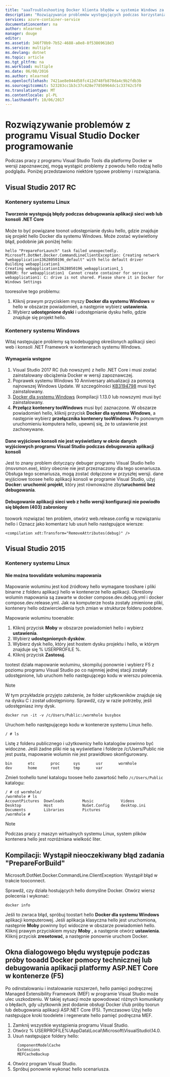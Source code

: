```yaml
---
title: "aaaTroubleshooting Docker klienta błędów w systemie Windows za pomocą programu Visual Studio | Dokumentacja firmy Microsoft"
description: "Rozwiązywanie problemów występujących podczas korzystania z programu Visual Studio toocreate i wdrażanie tooDocker aplikacji sieci web w systemie Windows za pomocą programu Visual Studio."
services: azure-container-service
documentationcenter: na
author: mlearned
manager: douge
editor: 
ms.assetid: 346f70b9-7b52-4688-a8e8-8f53869618d3
ms.service: multiple
ms.devlang: dotnet
ms.topic: article
ms.tgt_pltfrm: na
ms.workload: multiple
ms.date: 06/08/2016
ms.author: mlearned
ms.openlocfilehash: 7421ae8e044d58fc412d748fb870da4c9b2fdb3b
ms.sourcegitcommit: 523283cc1b3c37c428e77850964dc1c33742c5f0
ms.translationtype: MT
ms.contentlocale: pl-PL
ms.lasthandoff: 10/06/2017
---
```

# <a name="troubleshoot-visual-studio-docker-development"></a>Rozwiązywanie problemów z programu Visual Studio Docker programowanie

Podczas pracy z programu Visual Studio Tools dla platformy Docker w wersji zapoznawczej, mogą wystąpić problemy z powodu hello rodzaj hello podglądu.
Poniżej przedstawiono niektóre typowe problemy i rozwiązania.  

## <a name="visual-studio-2017-rc"></a>Visual Studio 2017 RC

### <a name="linux-containers"></a>**Kontenery systemu Linux**

####  <a name="build-errors-occur-when-debugging-a-net-core-web-or-console-application"></a>Tworzenie występują błędy podczas debugowania aplikacji sieci web lub konsoli .NET Core  

Może to być powiązane toonot udostępnianie dysku hello, gdzie znajduje się projekt hello Docker dla systemu Windows.  Może zostać wyświetlony błąd, podobnie jak poniżej hello:

```
hello "PrepareForLaunch" task failed unexpectedly.
Microsoft.DotNet.Docker.CommandLineClientException: Creating network "webapplication13628050196_default" with hello default driver
Building webapplication1
Creating webapplication13628050196_webapplication1_1
ERROR: for webapplication1  Cannot create container for service webapplication1: C: drive is not shared. Please share it in Docker for Windows Settings
```
tooresolve tego problemu:

1. Kliknij prawym przyciskiem myszy **Docker dla systemu Windows** w hello w obszarze powiadomień, a następnie wybierz **ustawienia**.  
2. Wybierz **udostępnione dyski** i udostępnianie dysku hello, gdzie znajduje się projekt hello.

### <a name="windows-containers"></a>**Kontenery systemu Windows**

Witaj następujące problemy są toodebugging określonych aplikacji sieci web i konsoli .NET Framework w kontenerach systemu Windows.

#### <a name="prerequisites"></a>Wymagania wstępne

1. Visual Studio 2017 RC (lub nowszym) z hello .NET Core i musi zostać zainstalowany obciążenia Docker w wersji zapoznawczej.
2. Poprawek systemu Windows 10 Anniversary aktualizacji za pomocą najnowszej Windows Update. W szczególności [KB3194798](https://support.microsoft.com/en-us/help/3194798/cumulative-update-for-windows-10-version-1607-and-windows-server-2016-october-11,-2016) musi być zainstalowany. 
3. [Docker dla systemu Windows](https://docs.docker.com/docker-for-windows/) (kompilacji 1.13.0 lub nowszym) musi być zainstalowany.
4. **Przełącz kontenery tooWindows** musi być zaznaczone. W obszarze powiadomień hello, kliknij przycisk **Docker dla systemu Windows**, a następnie wybierz **przełącznika kontenery tooWindows**. Po ponownym uruchomieniu komputera hello, upewnij się, że to ustawienie jest zachowywane.

#### <a name="console-output-does-not-appear-in-visual-studios-output-window-while-debugging-a-console-application"></a>Dane wyjściowe konsoli nie jest wyświetlany w oknie danych wyjściowych programu Visual Studio podczas debugowania aplikacji konsoli

Jest to znany problem dotyczący debuger programu Visual Studio hello (msvsmon.exe), który obecnie nie jest przeznaczony dla tego scenariusza. Obsługa tego scenariusza, mogą zostać dołączone w przyszłej wersji. dane wyjściowe toosee hello aplikacji konsoli w programie Visual Studio, użyj **Docker: uruchomić projekt**, który jest równoważne zbyt**uruchomić bez debugowania**.

#### <a name="debugging-web-applications-with-hello-release-configuration-fails-with-403-forbidden-error"></a>Debugowanie aplikacji sieci web z hello wersji konfiguracji nie powiodło się błędem (403) zabroniony

toowork rozwiązać ten problem, otwórz web.release.config w rozwiązaniu hello i Oznacz jako komentarz lub usuń hello następujące wiersze:

```
<compilation xdt:Transform="RemoveAttributes(debug)" />
```

## <a name="visual-studio-2015"></a>Visual Studio 2015

### <a name="linux-containers"></a>**Kontenery systemu Linux**

#### <a name="unable-toovalidate-volume-mapping"></a>Nie można toovalidate woluminu mapowania
Mapowanie woluminu jest kod źródłowy hello wymagane tooshare i pliki binarne z folderu aplikacji hello w kontenerze hello aplikacji.  Określony wolumin mapowania są zawarte w docker compose.dev.debug.yml i docker compose.dev.release.yml. Jak na komputerze hosta zostały zmienione pliki, kontenery hello odzwierciedlenia tych zmian w strukturze folderu podobne.

Mapowanie woluminu tooenable:

1. Kliknij przycisk **Moby** w obszarze powiadomień hello i wybierz **ustawienia**.
2. Wybierz **udostępnionych dysków**.
3. Wybierz dysk hello, który jest hostem dysku projektu i hello, w którym znajduje się % USERPROFILE %.
4. Kliknij przycisk **Zastosuj**.

tootest działa mapowanie woluminu, skompiluj ponownie i wybierz F5 z poziomu programu Visual Studio po co najmniej jednej stacji zostały udostępnione, lub uruchom hello następującego kodu w wierszu polecenia.

> [!NOTE]
> W tym przykładzie przyjęto założenie, że folder użytkowników znajduje się na dysku C i został udostępniony.
> Sprawdź, czy w razie potrzeby, jeśli udostępniasz inny dysk.

```
docker run -it -v /c/Users/Public:/wormhole busybox
```

Uruchom hello następującego kodu w kontenerze systemu Linux hello.

```
/ # ls
```

Listę z folderu publicznego i użytkownicy hello katalogów powinno być widoczne. Jeśli żadne pliki nie są wyświetlane i folderze /c/Users/Public nie jest pusta, mapowanie wolumin nie jest prawidłowo skonfigurowany.

```
bin       etc       proc      sys       usr       wormhole
dev       home      root      tmp       var
```

Zmień toohello tunel katalogu toosee hello zawartość hello `/c/Users/Public` katalogu:

```
/ # cd wormhole/
/wormhole # ls
AccountPictures  Downloads        Music            Videos
Desktop          Host             NuGet.Config     desktop.ini
Documents        Libraries        Pictures
/wormhole #
```

> [!NOTE]
> Podczas pracy z maszyn wirtualnych systemu Linux, system plików kontenera hello jest rozróżniana wielkość liter.

## <a name="build-prepareforbuild-task-failed-unexpectedly"></a>Kompilacji: Wystąpił nieoczekiwany błąd zadania "PrepareForBuild"

Microsoft.DotNet.Docker.CommandLine.ClientException: Wystąpił błąd w trakcie tooconnect.

Sprawdź, czy działa hostujących hello domyślne Docker. Otwórz wiersz polecenia i wykonać:

```
docker info
```

Jeśli to zwraca błąd, spróbuj toostart hello **Docker dla systemu Windows** aplikacji komputerowej. Jeśli aplikacja klasyczna hello jest uruchomiona, następnie **Moby** powinny być widoczne w obszarze powiadomień hello. Kliknij prawym przyciskiem myszy **Moby** , a następnie otwórz **ustawienia**. Kliknij przycisk **zresetować**, a następnie ponownie uruchom Docker.

## <a name="an-error-dialog-occurs-when-attempting-tooadd-docker-support-or-debug-f5-an-aspnet-core-application-in-a-container"></a>Okna dialogowego błędu występuje podczas próby tooadd Docker pomocy technicznej lub debugowania aplikacji platformy ASP.NET Core w kontenerze (F5)

Po odinstalowaniu i instalowanie rozszerzeń, hello pamięci podręcznej Managed Extensibility Framework (MEF) w programie Visual Studio może ulec uszkodzeniu. W takiej sytuacji może spowodować różnych komunikaty o błędach, gdy użytkownik jest dodanie obsługi Docker i/lub próby toorun lub debugowania aplikacji ASP.NET Core (F5). Tymczasowo Użyj hello następujące kroki toodelete i regenerate hello pamięć podręczna MEF.

1. Zamknij wszystkie wystąpienia programu Visual Studio.
1. Otwórz % USERPROFILE%\AppData\Local\Microsoft\VisualStudio\14.0\.
1. Usuń następujące foldery hello:
     ```
       ComponentModelCache
       Extensions
       MEFCacheBackup
    ```
1. Otwórz program Visual Studio.
1. Spróbuj ponownie wykonać hello scenariusza.
